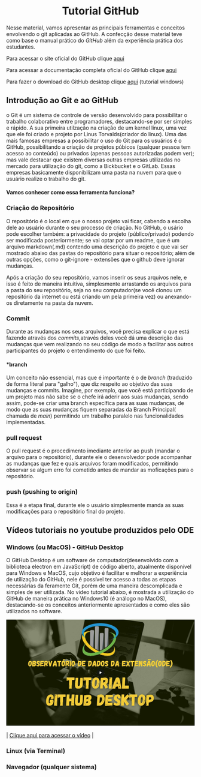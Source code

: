 <h1 align="center">Tutorial GitHub</h1>

Nesse material, vamos apresentar as principais ferramentas e conceitos envolvendo o git aplicadas ao GitHub. A confecção desse material teve como base o manual prático do _GitHub_ além da experiência prática dos estudantes.


Para acessar o site oficial do GitHub clique [aqui](https://github.com/)

Para acessar a documentação completa oficial do GitHub clique [aqui](https://docs.github.com/pt)

Para fazer o download do GitHub desktop clique [aqui](https://desktop.github.com/) (tutorial windows)


## Introdução ao Git e ao GitHub

o Git é um sistema de controle de versão desenvolvido para possibilitar o trabalho colaborativo entre programadores, destacando-se por ser simples e rápido. A sua primeira utilzação na criação de um kernel linux, uma vez que ele foi criado e projeto por Linus Torvalds(criador do linux). Uma das mais famosas empresas a possibilitar o uso do Git para os usuários é o GitHub, possibilitando a criação de projetos púbicos (qualquer pessoa tem acesso ao conteúdo) ou privados (apenas pessoas autorizadas podem ver); mas vale destacar que existem diversas outras empresas utilizadas no mercado para utilização do git, como a Bickbucket e o GitLab. Essas empresas basicamente disponibilizam uma pasta na nuvem para que o usuário realize o trabalho do git.

#### Vamos conhecer como essa ferramenta funciona?

### Criação do Repositório
O repositório é o local em que o nosso projeto vai ficar, cabendo a escolha dele ao usuário durante o seu processo de criação. No GitHub, o usário pode escolher também: a privacidade do projeto (público/privado) podendo ser modificada posteriormente; se vai optar por um readme, que é um arquivo markdown(.md) contendo uma descrição do projeto e que vai ser mostrado abaixo das pastas do repositório para situar o repositório; além de outras opções, como o git-ignore - extensões que o github deve ignorar mudanças.

Após a criação do seu repositório, vamos inserir os seus arquivos nele, e isso é feito de maneira intuitiva, simplesmente arrastando os arquivos para a pasta do seu repositório, seja no seu computador(se você clonou um repositório da internet ou está criando um pela primeira vez) ou anexando-os diretamente na pasta da nuvem.

### Commit
Durante as mudanças nos seus arquivos, você precisa explicar o que está fazendo através dos _commits_,através deles você dá uma descrição das mudanças que vem realizando no seu código de modo a facilitar aos outros participantes do projeto o entendimento do que foi feito.
 

#### *branch
Um conceito não essencial, mas que é importante é o de _branch_ (traduzido de forma literal para "galho"), que diz respeito ao objetivo das suas mudanças e commits. Imagine, por exemplo, que você está participando de um projeto mas não sabe se o chefe irá aderir aos suas mudanças, sendo assim, pode-se criar uma branch específica para as suas mudanças, de modo que as suas mudanças fiquem separadas da Branch Principal( chamada de _main_) permitindo um trabalho paralelo nas funcionalidades implementadas.  


### pull request
O pull request é o procedimento imediante anterior ao push (mandar o arquivo para o repositório), durante ele o desenvolvedor pode acompanhar as mudanças que fez e quais arquivos foram modificados, permitindo observar se algum erro foi cometido antes de mandar as moficações para o repositório.

### push (pushing to origin)
Essa é a etapa final, durante ele o usuário simplesmente manda as suas modificações para o repositório final do projeto. 


## Vídeos tutoriais no youtube produzidos pelo ODE

### Windows (ou MacOS) - GitHub Desktop
O GitHub Desktop é um software de computador(desenvolvido com a biblioteca electron em JavaScript) de código aberto, atualmente disponível para Windows e MacOS, cujo objetivo é facilitar e melhorar a experiência de utilização do GitHub, nele é possível ter acesso a todas as etapas necessárias da feramente Git, porém de uma maneira descomplicada e simples de ser utilizada. No vídeo tutorial abaixo, é mostrada a utilização do GitHub de maneira prática no Windows10 (é análogo no MacOS), destacando-se os conceitos anteriormente apresentados e como eles são utilizados no software.  

[<img src="pictures/thumb1.jpg" >](https://www.youtube.com/watch?v=z0nHNl_YzGw)
 

| [Clique aqui para acessar o vídeo](https://www.youtube.com/watch?v=z0nHNl_YzGw "obrigatorio") |

### Linux (via Terminal)

### Navegador (qualquer sistema)
